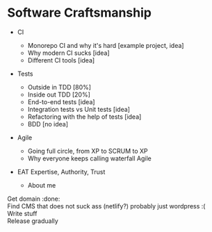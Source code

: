 # Software Craftsmanship

- CI
    - Monorepo CI and why it\'s hard        [example project, idea]
    - Why modern CI sucks                   [idea]
    - Different CI tools                    [idea]
- Tests
    - Outside in TDD                        [80%]
    - Inside out TDD                        [20%]
    - End-to-end tests                      [idea]
    - Integration tests vs Unit tests       [idea]
    - Refactoring with the help of tests    [idea]
    - BDD                                   [no idea]
- Agile
    - Going full circle, from XP to SCRUM to XP
    - Why everyone keeps calling waterfall Agile

- EAT Expertise, Authority, Trust
    - About me


Get domain :done: \
Find CMS that does not suck ass (netlify?) probably just wordpress :( \
Write stuff \
Release gradually


